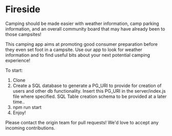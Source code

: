# Fireside

Camping should be made easier with weather information, camp parking information, and an overall community board that may have already been to those campsites!

This camping app aims at promoting good consumer preparation before they even set foot in a campsite. Use our app to look for weather information and to find useful bits about your next potential camping experience! 

To start:
1. Clone
2. Create a SQL database to generate a PG_URI to provide for creation of users and other db functionality.
   Insert this PG_URI in the server/index.js file where specified. SQL Table creation schema to be provided at a later time..
3. npm run start
4. Enjoy!

Please contact the origin team for pull requests! We'd love to accept any incoming contributions. 
